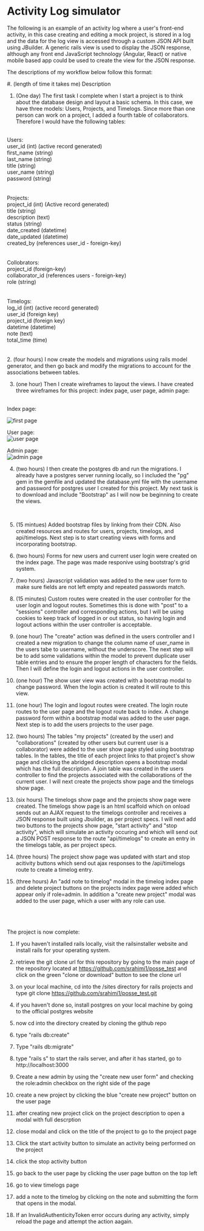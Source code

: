 # Activity Log simulator

The following is an example of an activity log where a user's front-end activity, in this case creating and editing a mock project, is stored in a log and the data for the log view is accessed through a custom JSON API built using JBuilder.  A generic rails view is used to display the JSON response, although any front end JavaScript technology (Angular, React) or native mobile based app could be used to create the view for the JSON response.


The descriptions of my workflow below follow this format:

#. (length of time it takes me) Description



1. (One day) The first task I complete when I start a project is to think about the database design and layout a basic schema.  In this case, we have three models: Users, Projects, and Timelogs. Since more than one person can work on a project, I added a fourth table of collaborators. Therefore I would have the following tables:
<br/>
Users: <br/>
user_id (int) (active record generated) <br/>
first_name (string) <br/>
last_name (string)<br/>
title (string)<br/>
user_name (string)<br/>
password (string)<br/>
<br/>
<br/>
Projects:<br/>
project_id (int) (Active record generated)<br/>
title (string)<br/>
description (text)<br/>
status (string)<br/>
date_created (datetime)<br/>
date_updated (datetime)<br/>
created_by (references user_id - foreign-key)<br/>
<br/>
<br/>
Collobrators:<br/>
project_id (foreign-key)<br/>
collaborator_id (references users - foreign-key)<br/>
role (string)<br/>
<br/>
<br/>
Timelogs:<br/>
log_id (int) (active record generated)<br/>
user_id (foreign key)<br/>
project_id (foreign key)<br/>
datetime (datetime)<br/>
note (text)<br/>
total_time (time)<br/>
<br/>
<br/>
2. (four hours) I now create the models and migrations using rails model generator, and then go back and modify the migrations to account for the associations between tables.


3. (one hour) Then I create wireframes to layout the views. I have created three wireframes for this project: index page, user page, admin page:
<br/>
Index page: <br/>

![first page](index_page.jpg)

User page: <br/>
![user page](user_first_page.jpg)

Admin page: <br/>
![admin page](admin_page.jpg)


4. (two hours) I then create the postgres db and run the migrations. I already have a postgres server running locally, so I included the "pg" gem in the gemfile and updated the database.yml file with the username and password for postgres user I created for this project. My next task is to download and include "Bootstrap" as I will now be beginning to create the views.
<br />

5. (15 mintues) Added bootstrap files by linking from their CDN.  Also created resources and routes for users, projects, timelogs, and api/timelogs. Next step is to start creating views with forms and incorporating bootstrap.

6. (two hours) Forms for new users and current user login were created on the index page.  The page was made responive using bootstrap's grid system. 

7. (two hours) Javascript validation was added to the new user form to make sure fields are not left empty and repeated passwords match.

8. (15 minutes) Custom routes were created in the user controller for the user login and logout routes.  Sometimes this is done with "post" to a "sessions" controller and corresponding actions, but I will be using cookies to keep track of logged in or out status, so having login and logout actions within the user controller is acceptable.

9. (one hour) The "create" action was defined in the users controller and I created a new migration to change the column name of user_name in the users tabe to username, without the underscore. The next step will be to add some validations within the model to prevent duplicate user table entries and to ensure the proper length of characters for the fields. Then I will define the login and logout actions in the user controller.

10. (one hour) The show user view was created with a bootstrap modal to change password.  When the login action is created it will route to this view.

11. (one hour) The login and logout routes were created.  The login route routes to the user page and the logout route back to index.  A change password form within a bootstrap modal was added to the user page.  Next step is to add the users projects to the user page.

12. (two hours) The tables "my projects" (created by the user) and "collaborations" (created by other users but current user is a collaborator) were added to the user show page styled using bootstrap tables.  In the tables, the title of each project links to that project's show page and clicking the abridged description opens a bootstrap modal which has the full description. A join table was created in the users controller to find the projects associated with the collaborations of the current user. I will next create the projects show page and the timelogs show page.

13. (six hours) The timelogs show page and the projects show page were created. The timelogs show page is an html scaffold which on onload sends out an AJAX request to the timelogs controller and receives a JSON response built using Jbuilder, as per project specs. I will next add two buttons to the projects show page, "start activity" and "stop activity", which will simulate an activity occuring and which will send out a JSON POST response to the route "api/timelogs" to create an entry in the timelogs table, as per project specs.

14. (three hours) The project show page was updated with start and stop acitivity buttons which send out ajax responses to the /api/timelogs route to create a timelog entry.

15.  (three hours) An "add note to timelog" modal in the timelog index page and delete project buttons on the projects index page were added which appear only if role=admin. In addition a "create new project" modal was added to the user page, which a user with any role can use.
<br/>
<br/>
<br/>
The project is now complete:

1. If you haven't installed rails locally, visit the railsinstaller website and install rails for your operating system.

2. retrieve the git clone url for this repository by going to the main page of the repository located at https://github.com/srahimi1/posse_test and click on the green "clone or download" button to see the clone url

3. on your local machine, cd into the /sites directory for rails projects and type git clone https://github.com/srahimi1/posse_test.git

4. if you haven't done so, install postgres on your local machine by going to the official postgres website

5. now cd into the directory created by cloning the github repo

6. type "rails db:create"

7. Type "rails db:migrate"

8. type "rails s" to start the rails server, and after it has started, go to http://localhost:3000

9. Create a new admin by using the "create new user form" and checking the role:admin checkbox on the right side of the page

10. create a new project by clicking the blue "create new project" button on the user page

11. after creating new project click on the project description to open a modal with full descrption

12. close modal and click on the title of the project to go to the project page

13. Click the start activity button to simulate an activity being performed on the project

14. click the stop activity button

15. go back to the user page by clicking the user page button on the top left

16. go to view timelogs page

17. add a note to the timelog by clicking on the note and submitting the form that opens in the modal.

18. If an InvalidAuthenticityToken error occurs during any activity, simply reload the page and attempt the action aagain.






